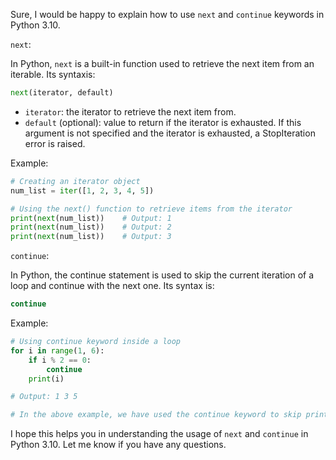 Sure, I would be happy to explain how to use `next` and `continue` keywords in Python 3.10.

`next`:

In Python, `next` is a built-in function used to retrieve the next item from an iterable. Its syntaxis:

```python
next(iterator, default)
```

- `iterator`: the iterator to retrieve the next item from.
- `default` (optional): value to return if the iterator is exhausted. If this argument is not specified and the iterator is exhausted, a StopIteration error is raised.

Example:

```python
# Creating an iterator object
num_list = iter([1, 2, 3, 4, 5])

# Using the next() function to retrieve items from the iterator
print(next(num_list))    # Output: 1
print(next(num_list))    # Output: 2
print(next(num_list))    # Output: 3
```

`continue`:

In Python, the continue statement is used to skip the current iteration of a loop and continue with the next one. Its syntax is:

```python
continue
```

Example:

```python
# Using continue keyword inside a loop
for i in range(1, 6):
    if i % 2 == 0:
        continue
    print(i)

# Output: 1 3 5

# In the above example, we have used the continue keyword to skip printing the even numbers, and we only print the odd numbers in the range from 1 to 5.
```

I hope this helps you in understanding the usage of `next` and `continue` in Python 3.10. Let me know if you have any questions.
